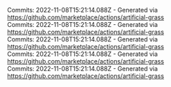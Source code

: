 Commits: 2022-11-08T15:21:14.088Z - Generated via https://github.com/marketplace/actions/artificial-grass
<br>
Commits: 2022-11-08T15:21:14.088Z - Generated via https://github.com/marketplace/actions/artificial-grass
<br>
Commits: 2022-11-08T15:21:14.088Z - Generated via https://github.com/marketplace/actions/artificial-grass
<br>
Commits: 2022-11-08T15:21:14.088Z - Generated via https://github.com/marketplace/actions/artificial-grass
<br>
Commits: 2022-11-08T15:21:14.088Z - Generated via https://github.com/marketplace/actions/artificial-grass
<br>
